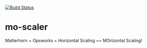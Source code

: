 
[![Build Status](https://travis-ci.org/harvard-dce/mo-scaler.svg)](https://travis-ci.org/harvard-dce/mo-scaler)

# mo-scaler

Matterhorn + Opsworks + Horizontal Scaling == MOrizontal Scaling!
